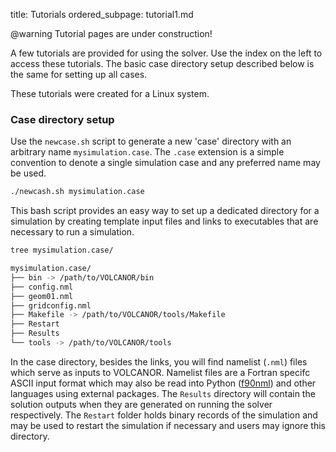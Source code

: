 title: Tutorials
ordered_subpage: tutorial1.md

@warning
Tutorial pages are under construction!

A few tutorials are provided for using the solver. Use the index on the left to access these tutorials. The basic case directory setup described below is the same for setting up all cases.

These tutorials were created for a Linux system.

### Case directory setup
Use the `newcase.sh` script to generate a new 'case' directory with an arbitrary name `mysimulation.case`. The `.case` extension is a simple convention to denote a single simulation case and any preferred name may be used.
```bash
./newcash.sh mysimulation.case
```

This bash script provides an easy way to set up a dedicated directory for a simulation by creating template input files and links to executables that are necessary to run a simulation.

```bash
tree mysimulation.case/

mysimulation.case/
├── bin -> /path/to/VOLCANOR/bin
├── config.nml
├── geom01.nml
├── gridconfig.nml
├── Makefile -> /path/to/VOLCANOR/tools/Makefile
├── Restart
├── Results
└── tools -> /path/to/VOLCANOR/tools
```
In the case directory, besides the links, you will find namelist (`.nml`) files which serve as inputs to VOLCANOR. Namelist files are a Fortran specifc ASCII input format which may also be read into Python ([f90nml](https://pypi.org/project/f90nml/)) and other languages using external packages. The `Results` directory will contain the solution outputs when they are generated on running the solver respectively. The `Restart` folder holds binary records of the simulation and may be used to restart the simulation if necessary and users may ignore this directory.

